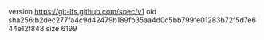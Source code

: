 version https://git-lfs.github.com/spec/v1
oid sha256:b2dec277fa4c9d42479b189fb35aa4d0c5bb799fe01283b72f5d7e644e12f848
size 6199
